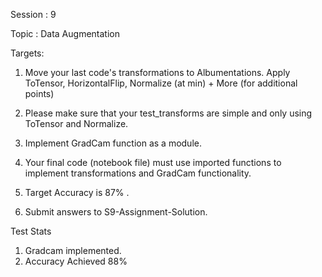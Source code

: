 Session : 9


Topic : Data Augmentation

Targets: 

1. Move your last code's transformations to Albumentations. Apply ToTensor, HorizontalFlip, Normalize (at min) + More 
   (for additional points)
   
2. Please make sure that your test_transforms are simple and only using ToTensor and Normalize.

3. Implement GradCam function as a module.

4. Your final code (notebook file) must use imported functions to implement transformations and GradCam functionality.

5. Target Accuracy is 87% .

6. Submit answers to S9-Assignment-Solution. 


Test Stats
1. Gradcam implemented.
2. Accuracy Achieved 88%
